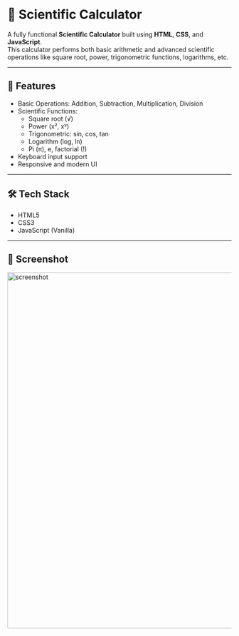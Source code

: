 # 🧮 Scientific Calculator

A fully functional **Scientific Calculator** built using **HTML**, **CSS**, and **JavaScript**.  
This calculator performs both basic arithmetic and advanced scientific operations like square root, power, trigonometric functions, logarithms, etc.

---

## 🚀 Features

- Basic Operations: Addition, Subtraction, Multiplication, Division  
- Scientific Functions:  
  - Square root (√)
  - Power (x², xʸ)
  - Trigonometric: sin, cos, tan
  - Logarithm (log, ln)
  - Pi (π), e, factorial (!)
- Keyboard input support
- Responsive and modern UI

---

## 🛠️ Tech Stack

- HTML5
- CSS3
- JavaScript (Vanilla)

---

## 📸 Screenshot
<img width="505" height="798" alt="screenshot" src="https://github.com/user-attachments/assets/8d665b4a-ba16-4d21-8d1b-5ce4d599a913" />
